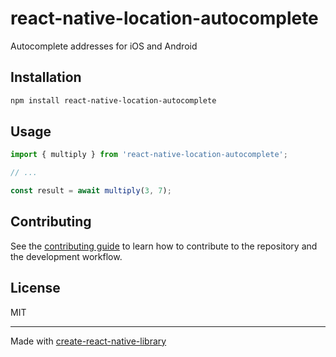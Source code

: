 # react-native-location-autocomplete

Autocomplete addresses for iOS and Android

## Installation

```sh
npm install react-native-location-autocomplete
```

## Usage

```js
import { multiply } from 'react-native-location-autocomplete';

// ...

const result = await multiply(3, 7);
```

## Contributing

See the [contributing guide](CONTRIBUTING.md) to learn how to contribute to the repository and the development workflow.

## License

MIT

---

Made with [create-react-native-library](https://github.com/callstack/react-native-builder-bob)
